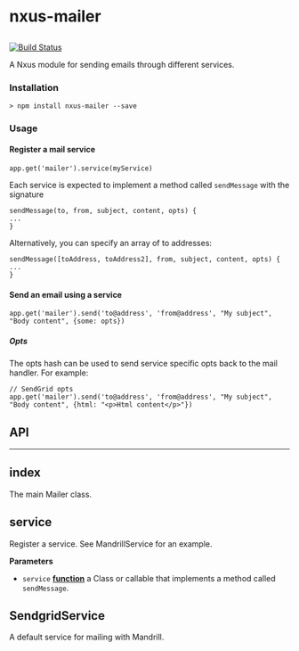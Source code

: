# nxus-mailer

## 

[![Build Status](https://travis-ci.org/nxus/mailer.svg?branch=master)](https://travis-ci.org/nxus/mailer)

A Nxus module for sending emails through different services. 

### Installation

    > npm install nxus-mailer --save

### Usage

#### Register a mail service

    app.get('mailer').service(myService)

Each service is expected to implement a method called `sendMessage` with the signature

    sendMessage(to, from, subject, content, opts) {
    ...
    }

Alternatively, you can specify an array of to addresses:

    sendMessage([toAddress, toAddress2], from, subject, content, opts) {
    ...
    }

#### Send an email using a service

    app.get('mailer').send('to@address', 'from@address', "My subject", "Body content", {some: opts})

##### Opts

The opts hash can be used to send service specific opts back to the mail handler.  For example:

    // SendGrid opts
    app.get('mailer').send('to@address', 'from@address', "My subject", "Body content", {html: "<p>Html content</p>"})

## API

* * *

## index

The main Mailer class.

## service

Register a service.  See MandrillService for an example.

**Parameters**

-   `service` **[function](https://developer.mozilla.org/en-US/docs/Web/JavaScript/Reference/Statements/function)** a Class or callable that implements a method called `sendMessage`.

## SendgridService

A default service for mailing with Mandrill.
